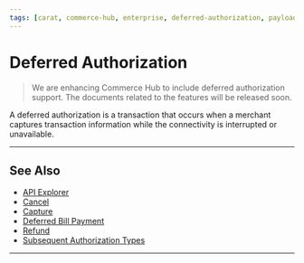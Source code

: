 ```yaml
---
tags: [carat, commerce-hub, enterprise, deferred-authorization, payload-example]
---
```



# Deferred Authorization

<!-- theme: danger -->
> We are enhancing Commerce Hub to include deferred authorization support. The documents related to the features will be released soon.

A deferred authorization is a transaction that occurs when a merchant captures transaction information while the connectivity is interrupted or unavailable.


<!---
A deferred authorization is a transaction that occurs when a merchant captures transaction information while the connectivity is interrupted or unavailable. The `transactionIndicatorType` of *DEFERRED* must be sent in the authorization/purchase/refund `transactionDetails` once the connectivity is restored.
--->

<!-- theme: info -->
<!---
> Deferred Authorization is not used in [Deferred Bill Payments](?path=docs/Resources/Guides/Bill-Payments/Deferred-Payment.md).
--->

<!-- theme: warning -->
<!---
> If a voice authorization performed a [Forced Post](?path=docs/Resources/API-Documents/Payments/Forced.md) will need to be submitted.
--->

---

## See Also
- [API Explorer](../api/?type=post&path=/payments/v1/charges)
- [Cancel](?path=docs/Resources/API-Documents/Payments/Cancel.md)
- [Capture](?path=docs/Resources/API-Documents/Payments/Capture.md)
- [Deferred Bill Payment](?path=docs/Resources/Guides/Bill-Payments/Deferred-Payment.md)
- [Refund](?path=docs/Resources/API-Documents/Payments/Refund.md)
- [Subsequent Authorization Types](?path=docs/Resources/Guides/Authorizations/Authorization-Types.md)

<!---
- [Forced Post](?path=docs/Resources/API-Documents/Payments/Forced.md)
--->

---
